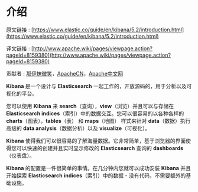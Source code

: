 # 介绍

原文链接 : [https://www.elastic.co/guide/en/kibana/5.2/introduction.html](https://www.elastic.co/guide/en/kibana/5.2/introduction.html)

译文链接 : [http://www.apache.wiki/pages/viewpage.action?pageId=8159380](http://www.apache.wiki/pages/viewpage.action?pageId=8159380)

贡献者 : [那伊抹微笑](/display/~wangyangting)，[ApacheCN](/display/~apachecn)，[Apache中文网](/display/~apachechina)

**Kibana** 是一个设计与 **Elasticsearch** 一起工作的，开放源码的，用于分析以及可视化的平台。

您可以使用 **Kibana** 来 **search**（查询），**view**（浏览）并且可以与存储在 **Elasticsearch indices**（索引）中的数据交互。您可以很容易的以各种各样的 **charts**（图表），**tables**（表） 和 **maps**（地图） 样式来针对 **data**（数据）执行高级的 **data analysis**（数据分析）以及 **visualize**（可视化）。

**Kibana** 使得我们可以很容易的了解海量数据。它非常简单，基于浏览器的界面使得您可以快速的创建并且实时显示修改的 **Elasticsearch** 查询的 **dashboards**（仪表盘）。

**Kibana** 的配置是一件很简单的事情。在几分钟内您就可以成功安装 **Kibana** 并且开始探索 **Elasticsearch** **indices**（索引）中的数据 - 没有代码，不需要额外的基础设施。